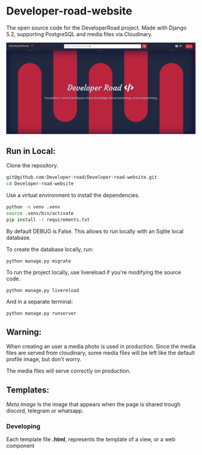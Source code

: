 # Developer-road-website

The open source code for the DeveloperRoad project. Made with Django 5.2, supporting PostgreSQL and media files via Cloudinary.

![DeveloperRoad site](/static/images/Readme/Developer-road-home-page.png)

## Run in Local:


Clone the repository.

```bash
git@github.com:Developer-road/Developer-road-website.git
cd Developer-road-website
```

Use a virtual environment to install the dependencies.

```bash
python -m venv .venv
source .venv/bin/activate
pip install -r requirements.txt
```

By default DEBUG is False. This allows to run locally with an Sqlite local database.

To create the database locally, run:
```
python manage.py migrate
```

To run the project locally, use livereload if you're modifying the source code.

```python
python manage.py livereload

```

And in a separate terminal:

```
python manage.py runserver
```

## Warning:

When creating an user a media photo is used in production.
Since the media files are served from cloudinary, some media files will be left like the default profile image, but don't worry.

The media files will serve correctly on production.


## Templates:
*Meta image*
Is the image that appears when the page is shared trough discord, telegram or whatsapp.

### Developing
Each template file **.html**, represents the template of a view, or a web component
